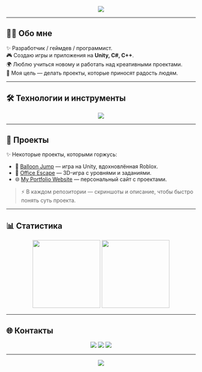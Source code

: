 
<p align="center">
  <img src="https://readme-typing-svg.herokuapp.com?font=Share+Tech+Mono&size=30&duration=4000&pause=1000&color=FF1177&center=true&vCenter=true&width=600&lines=⚡+Привет!+Я+YOUR_NAME+⚡;👾+Разработчик+и+геймдев;🚀+Создаю+необычные+проекты" />
</p>

---

## 👨‍💻 Обо мне
✨ Разработчик / геймдев / программист.  
🎮 Создаю игры и приложения на **Unity, C#, C++**.  
🌍 Люблю учиться новому и работать над креативными проектами.  
🚀 Моя цель — делать проекты, которые приносят радость людям.  

---

## 🛠️ Технологии и инструменты
<p align="center">
  <img src="https://skillicons.dev/icons?i=cs,unity,github,html,css,figma,ps" />
</p>

---

## 📂 Проекты
✨ Некоторые проекты, которыми горжусь:  

- 🎈 [Balloon Jump](https://github.com/YOUR_USERNAME/project1) — игра на Unity, вдохновлённая Roblox.  
- 🏢 [Office Escape](https://github.com/YOUR_USERNAME/project2) — 3D-игра с уровнями и заданиями.  
- 🌐 [My Portfolio Website](https://github.com/YOUR_USERNAME/project3) — персональный сайт с проектами.  

> ⚡ В каждом репозитории — скриншоты и описание, чтобы быстро понять суть проекта.

---

## 📊 Статистика
<p align="center">
  <img src="https://github-readme-stats.vercel.app/api?username=YOUR_USERNAME&show_icons=true&theme=tokyonight&count_private=true" height="180" />
  <img src="https://github-readme-stats.vercel.app/api/top-langs/?username=YOUR_USERNAME&layout=compact&theme=tokyonight" height="180" />
</p>

---

## 🌐 Контакты
<p align="center">
  <a href="mailto:your.email@example.com"><img src="https://img.shields.io/badge/Email-0072ff?style=for-the-badge&logo=gmail&logoColor=white" /></a>
  <a href="https://t.me/your_telegram"><img src="https://img.shields.io/badge/Telegram-00c6ff?style=for-the-badge&logo=telegram&logoColor=white" /></a>
  <a href="https://linkedin.com/in/your-linkedin"><img src="https://img.shields.io/badge/LinkedIn-005f9e?style=for-the-badge&logo=linkedin&logoColor=white" /></a>
</p>

---

<p align="center">
  <img src="https://capsule-render.vercel.app/api?type=waving&color=0:00c6ff,100:0072ff&height=120&section=footer"/>
</p>
